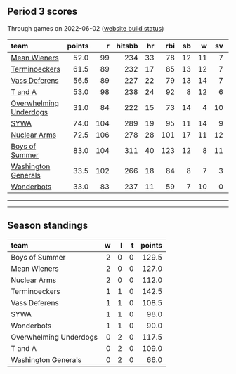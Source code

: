

## Period 3 scores

Through games on 2022-06-02 ([website build status](https://github.com/brian-bot/pl-site/actions))


|team                                              | points|   r| hitsbb| hr| rbi| sb|  w| sv|  so|   era|  whip|
|:-------------------------------------------------|------:|---:|------:|--:|---:|--:|--:|--:|---:|-----:|-----:|
|[Mean Wieners](./meanwieners)                     |   52.0|  99|    234| 33|  78| 12| 11|  7| 153| 4.191| 1.217|
|[Terminoeckers](./terminoeckers)                  |   61.5|  89|    232| 17|  85| 13| 12|  7| 165| 2.785| 1.055|
|[Vass Deferens](./vassdeferens)                   |   56.5|  89|    227| 22|  79| 13| 14|  7| 148| 3.067| 1.126|
|[T and A](./tanda)                                |   53.0|  98|    238| 24|  92|  8| 12|  6| 129| 3.649| 1.149|
|[Overwhelming Underdogs](./overwhelmingunderdogs) |   31.0|  84|    222| 15|  73| 14|  4| 10| 136| 4.611| 1.375|
|[SYWA](./sywa)                                    |   74.0| 104|    289| 19|  95| 11| 14|  9| 170| 2.948| 1.155|
|[Nuclear Arms](./nucleararms)                     |   72.5| 106|    278| 28| 101| 17| 11| 12| 155| 4.235| 1.261|
|[Boys of Summer](./boysofsummer)                  |   83.0| 104|    311| 40| 123| 12|  8| 11| 169| 2.427| 1.107|
|[Washington Generals](./washingtongenerals)       |   33.5| 102|    266| 18|  84|  8|  7|  3| 124| 4.648| 1.284|
|[Wonderbots](./wonderbots)                        |   33.0|  83|    237| 11|  59|  7| 10|  0| 177| 3.850| 1.239|

* * *
* * *

## Season standings


|team                   |  w|  l|  t| points|
|:----------------------|--:|--:|--:|------:|
|Boys of Summer         |  2|  0|  0|  129.5|
|Mean Wieners           |  2|  0|  0|  127.0|
|Nuclear Arms           |  2|  0|  0|  112.0|
|Terminoeckers          |  1|  1|  0|  142.5|
|Vass Deferens          |  1|  1|  0|  108.5|
|SYWA                   |  1|  1|  0|   98.0|
|Wonderbots             |  1|  1|  0|   90.0|
|Overwhelming Underdogs |  0|  2|  0|  117.5|
|T and A                |  0|  2|  0|  109.0|
|Washington Generals    |  0|  2|  0|   66.0|


